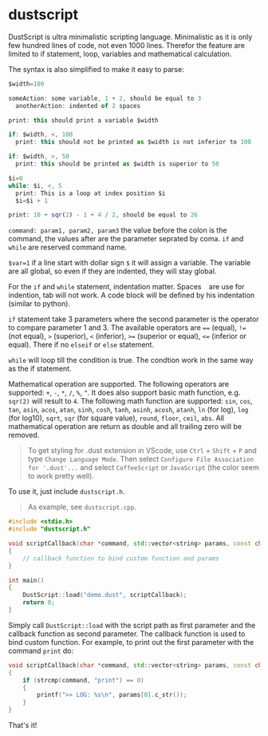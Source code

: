 # dustscript

DustScript is ultra minimalistic scripting language. Minimalistic as it is only few hundred lines of code, not even 1000 lines. Therefor the feature are limited to if statement, loop, variables and mathematical calculation. 

The syntax is also simplified to make it easy to parse:

```js
$width=100

someAction: some variable, 1 + 2, should be equal to 3
  anotherAction: indented of 2 spaces

print: this should print a variable $width

if: $width, <, 100
  print: this should not be printed as $width is not inferior to 100

if: $width, >, 50
  print: this should be printed as $width is superior to 50

$i=0
while: $i, <, 5
  print: This is a loop at index position $i
  $i=$i + 1

print: 10 + sqr(2) - 1 + 4 / 2, should be equal to 26
```

`command: param1, param2, param3` the value before the colon is the command, the values after are the parameter seprated by coma. `if` and `while` are reserved command name.

`$var=1` if a line start with dollar sign `$` it will assign a variable. The variable are all global, so even if they are indented, they will stay global.

For the `if` and `while` statement, indentation matter. Spaces ` ` are use for indention, tab will not work. A code block will be defined by his indentation (similar to python).

`if` statement take 3 parameters where the second parameter is the operator to compare parameter 1 and 3. The available operators are `==` (equal), `!=` (not equal), `>` (superior), `<` (inferior), `>=` (superior or equal), `<=` (inferior or equal). There if no `elseif` or `else` statement.

`while` will loop till the condition is true. The condtion work in the same way as the if statement.

Mathematical operation are supported. The following operators are supported: `+`, `-`, `*`, `/`, `%`, `^`. It does also support basic math function, e.g. `sqr(2)` will result to `4`. The following math function are supported: `sin`, `cos`, `tan`, `asin`, `acos`, `atan`, `sinh`, `cosh`, `tanh`, `asinh`, `acosh`, `atanh`, `ln` (for log), `log` (for log10), `sqrt`, `sqr` (for square value), `round`, `floor`, `ceil`, `abs`. All mathematical operation are return as double and all trailing zero will be removed.

> To get styling for .dust extension in VScode, use `Ctrl` + `Shift` + `P` and type `Change Language Mode`. Then select `Configure File Association for '.dust'...` and select `CoffeeScript` or `JavaScript` (the color seem to work pretty well).

To use it, just include `dustscript.h`. 

> As example, see `dustscript.cpp`.

```cpp
#include <stdio.h>
#include "dustscript.h"

void scriptCallback(char *command, std::vector<string> params, const char *filename, uint16_t indentation)
{
    // callback function to bind custom function and params
}

int main()
{
    DustScript::load("demo.dust", scriptCallback);
    return 0;
}
```

Simply call `DustScript::load` with the script path as first parameter and the callback function as second parameter. The callback function is used to bind custom function. For example, to print out the first parameter with the command `print` do:

```cpp
void scriptCallback(char *command, std::vector<string> params, const char *filename, uint16_t indentation)
{
    if (strcmp(command, "print") == 0)
    {
        printf(">> LOG: %s\n", params[0].c_str());
    }
}
```

That's it!